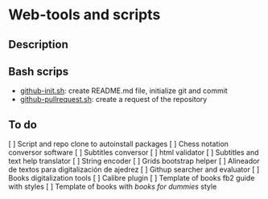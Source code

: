 # Web-tools and scripts

## Description

## Bash scrips

- [github-init.sh](scripts/github-init.sh): create README.md file, initialize git and commit
- [github-pullrequest.sh](scripts/github-pullrequest.sh): create a request of the repository

## To do

[ ] Script and repo clone to autoinstall packages
[ ] Chess notation conversor software
[ ] Subtitles conversor
[ ] html validator
[ ] Subtitles and text help translator
[ ] String encoder
[ ] Grids bootstrap helper
[ ] Alineador de textos para digitalización de ajedrez
[ ] Githup searcher and evaluator
[ ] Books digitalization tools
[ ] Calibre plugin
[ ] Template of books fb2 guide with styles
[ ] Template of books with _books for dummies_ style
